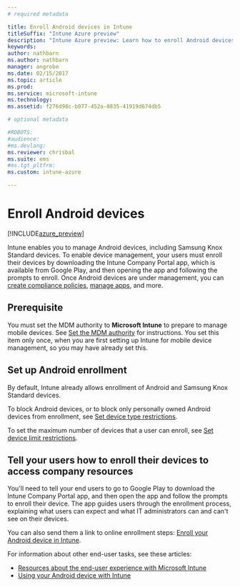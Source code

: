 ```yaml
---
# required metadata

title: Enroll Android devices in IntunetitleSuffix: "Intune Azure preview"
description: "Intune Azure preview: Learn how to enroll Android devices in Intune Azure preview."
keywords:
author: nathbarn
ms.author: nathbarn
manager: angrobe
ms.date: 02/15/2017
ms.topic: article
ms.prod:
ms.service: microsoft-intune
ms.technology:
ms.assetid: f276d98c-b077-452a-8835-41919d674db5

# optional metadata

#ROBOTS:
#audience:
#ms.devlang:
ms.reviewer: chrisbal
ms.suite: ems
#ms.tgt_pltfrm:
ms.custom: intune-azure

---
```


# Enroll Android devices

[!INCLUDE[azure_preview](../includes/azure_preview.md)]

Intune enables you to manage Android devices, including Samsung Knox Standard devices. To enable device management, your users must enroll their devices by downloading the Intune Company Portal app, which is available from Google Play, and then opening the app and following the prompts to enroll. Once Android devices are under management, you can [create compliance policies](https://docs.microsoft.com/intune-azure/set-device-compliance/create-a-compliance-policy-for-android), [manage apps](https://docs.microsoft.com/intune-azure/manage-apps/what-is-app-management), and more.

## Prerequisite

You must set the MDM authority to **Microsoft Intune** to prepare to manage mobile devices. See [Set the MDM authority](set-mdm-authority.md) for instructions. You set this item only once, when you are first setting up Intune for mobile device management, so you may have already set this. 

## Set up Android enrollment

By default, Intune already allows enrollment of Android and Samsung Knox Standard devices. 

To block Android devices, or to block only personally owned Android devices from enrollment, see [Set device type restrictions](https://docs.microsoft.com/intune-azure/enroll-devices/set-enrollment-restrictions#set-device-type-restrictions). 

To set the maximum number of devices that a user can enroll, see [Set device limit restrictions](https://docs.microsoft.com/intune-azure/enroll-devices/set-enrollment-restrictions#set-device-limit-restrictions).

## Tell your users how to enroll their devices to access company resources

You'll need to tell your end users to go to Google Play to download the Intune Company Portal app, and then open the app and follow the prompts to enroll their device. The app guides users through the enrollment process, explaining what users can expect and what IT administrators can and can't see on their devices.

You can also send them a link to online enrollment steps: [Enroll your Android device in Intune](https://docs.microsoft.com/intune/enduser/enroll-your-device-in-intune-android). 

For information about other end-user tasks, see these articles:

- [Resources about the end-user experience with Microsoft Intune](https://docs.microsoft.com/intune/deploy-use/what-to-tell-your-end-users-about-using-microsoft-intune)
- [Using your Android device with Intune](https://docs.microsoft.com/intune/enduser/using-your-android-device-with-intune)